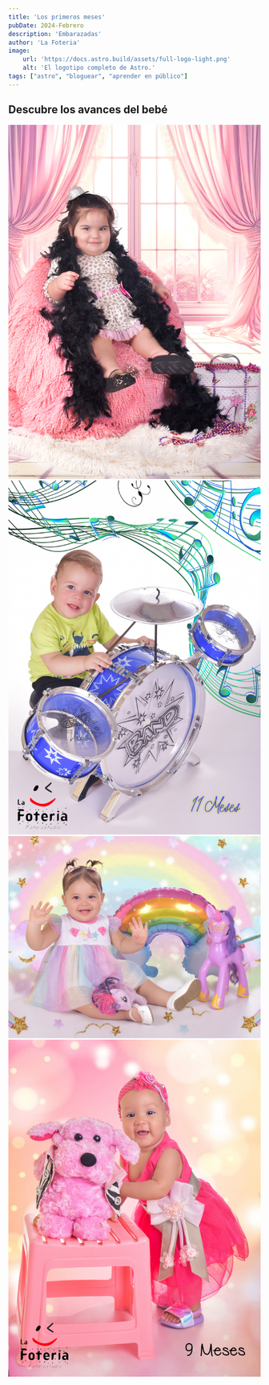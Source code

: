 ```yaml
---
title: 'Los primeros meses'
pubDate: 2024-Febrero
description: 'Embarazadas'
author: 'La Foteria'
image:
    url: 'https://docs.astro.build/assets/full-logo-light.png'
    alt: 'El logotipo completo de Astro.'
tags: ["astro", "bloguear", "aprender en público"]
---
```




## Descubre los avances del bebé

![months][path]
![months][path2]
![months][path3]
![months][path4]

[path]: ../../../assets/meses/01.JPG
[path2]: ../../../assets/meses/02.JPG
[path3]: ../../../assets/meses/03.JPG
[path4]: ../../../assets/meses/04.JPG
